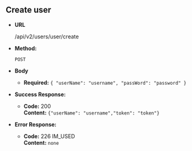 **Create user**
----

* **URL**

  /api/v2/users/user/create

* **Method:**

  `POST`
  
*  **Body**

   * **Required:**
    `{
       "userName": "username",
       "passWord": "password"
    }`

* **Success Response:**

  * **Code:** 200 <br/>
    **Content:** `{"userName": "username","token": "token"}`
 
* **Error Response:**

  * **Code:** 226 IM_USED <br/>
    **Content:** `none`
